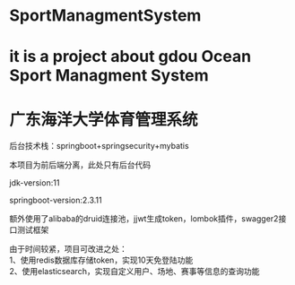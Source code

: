 # SportManagmentSystem
# it is a project about gdou Ocean Sport Managment System
# 广东海洋大学体育管理系统

后台技术栈：springboot+springsecurity+mybatis  

本项目为前后端分离，此处只有后台代码  

jdk-version:11  

springboot-version:2.3.11  

额外使用了alibaba的druid连接池，jjwt生成token，lombok插件，swagger2接口测试框架      

由于时间较紧，项目可改进之处：  
      1、使用redis数据库存储token，实现10天免登陆功能  
      2、使用elasticsearch，实现自定义用户、场地、赛事等信息的查询功能  
